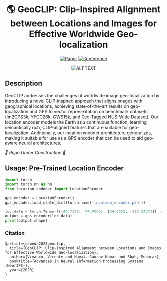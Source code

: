 <div align="center">    
 
# 🌎 GeoCLIP: Clip-Inspired Alignment between Locations and Images for Effective Worldwide Geo-localization

[![Paper](http://img.shields.io/badge/paper-arxiv.1001.2234-B31B1B.svg)](https://arxiv.org/abs/2309.16020v2)
[![Conference](https://img.shields.io/badge/NeurIPS-2023-blue)]()

![ALT TEXT](https://i.ibb.co/fDKYTQY/Screenshot-2023-12-12-at-12-01-16-PM-modified.png)

</div>
 
## Description
GeoCLIP addresses the challenges of worldwide image geo-localization by introducing a novel CLIP-inspired approach that aligns images with geographical locations, achieving state-of-the-art results on geo-localization and GPS to vector representation on benchmark datasets (Im2GPS3k, YFCC26k, GWS15k, and Geo-Tagged NUS-Wide Dataset). Our location encoder models the Earth as a continuous function, learning semantically rich, CLIP-aligned features that are suitable for geo-localization. Additionally, our location encoder architecture generalizes, making it suitable for use as a GPS encoder that can be used to aid geo-aware neural architectures.

_🚧 Repo Under Construction 🔨_

## Usage: Pre-Trained Location Encoder

```python
import torch
import torch.nn as nn
from location_endoder import LocationEncoder

gps_encoder = LocationEncoder()
gps_encoder.load_state_dict(torch.load('location_encoder.pth'))

loc_data = torch.Tensor([[40.7128, -74.0060], [34.0522, -118.2437]])  # NYC and LA in lat, long
output = gps_encoder(loc_data)
print(output.shape)
```

### Citation

```
@article{cepeda2023geoclip,
  title={GeoCLIP: Clip-Inspired Alignment between Locations and Images for Effective Worldwide Geo-localization},
  author={Vivanco, Vicente and Nayak, Gaurav Kumar and Shah, Mubarak},
  booktitle={Advances in Neural Information Processing Systems (NeurIPS)},
  year={2023}
}
```
